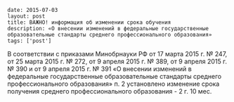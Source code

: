 ```
date: 2015-07-03
layout: post
title: ВАЖНО! информация об изменении срока обучения
description: «О внесении изменений в федеральные государственные образовательные стандарты среднего профессионального образования»
tags: ['post']
```

В соответствии с приказами Минобрнауки РФ от 17 марта 2015 г. № 247, от 25 марта 2015 г. № 272, от 9 апреля 2015 г. № 389, от 9 апреля 2015 г. № 390 и от 9 апреля 2015 г. № 391 «О внесении изменений в федеральные государственные образовательные стандарты среднего профессионального образования» п. 2 установлено изменение срока получения среднего профессионального образования - 2 г. 10 мес.
